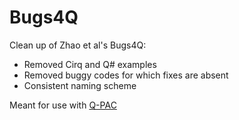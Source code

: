 # Bugs4Q

Clean up of Zhao et al's Bugs4Q:
  - Removed Cirq and Q# examples
  - Removed buggy codes for which fixes are absent
  - Consistent naming scheme

Meant for use with [Q-PAC](https://github.com/pranavknayak/Q-PAC)
